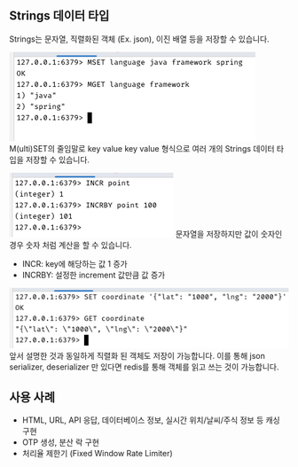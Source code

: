 ## Strings 데이터 타입

Strings는 문자열, 직렬화된 객체 (Ex. json), 이진 배열 등을 저장할 수 있습니다.


![MSET-example.png](images%2FMSET-example.png)
M(ulti)SET의 줄임말로 key value key value 형식으로 여러 개의 Strings 데이터 타입을 저장할 수 있습니다.

![INCR.png](images%2FINCR.png)
문자열을 저장하지만 값이 숫자인 경우 숫자 처럼 계산을 할 수 있습니다.
- INCR: key에 해당하는 값 1 증가
- INCRBY: 설정한 increment 값만큼 값 증가

![serialized-object.png](images%2Fserialized-object.png)
앞서 설명한 것과 동일하게 직렬화 된 객체도 저장이 가능합니다. 이를 통해 json serializer, deserializer 만 있다면 redis를 통해 객체를 읽고 쓰는 것이 가능합니다.

## 사용 사례
- HTML, URL, API 응답, 데이터베이스 정보, 실시간 위치/날씨/주식 정보 등 캐싱 구현
- OTP 생성, 분산 락 구현
- 처리율 제한기 (Fixed Window Rate Limiter)
